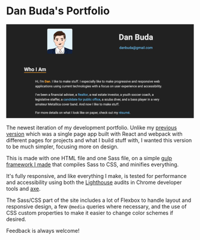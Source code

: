 # Dan Buda's Portfolio

<kbd>![Image](project.png)</kbd>

The newest iteration of my development portfolio. Unlike my [previous version](https://github.com/DanBuda11/portfolio-old) which was a single page app built with React and webpack with different pages for projects and what I build stuff with, I wanted this version to be much simpler, focusing more on design.

This is made with one HTML file and one Sass file, on a simple [gulp framework I made](https://github.com/DanBuda11/gulp-framework) that compiles Sass to CSS, and minifies everything.

It's fully responsive, and like everything I make, is tested for performance and accessibility using both the [Lighthouse](https://developers.google.com/web/tools/lighthouse/) audits in Chrome developer tools and [axe](https://www.deque.com/axe/).

The Sass/CSS part of the site includes a lot of Flexbox to handle layout and responsive design, a few `@media` queries where necessary, and the use of CSS custom properties to make it easier to change color schemes if desired.

Feedback is always welcome!
